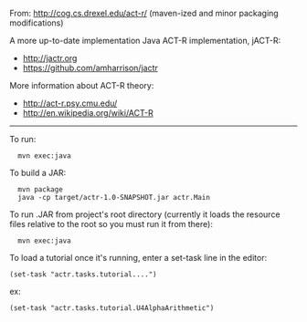 From: http://cog.cs.drexel.edu/act-r/ (maven-ized and minor packaging modifications)

A more up-to-date implementation Java ACT-R implementation, jACT-R:
 * http://jactr.org 
 * https://github.com/amharrison/jactr
 
More information about ACT-R theory:
 * http://act-r.psy.cmu.edu/
 * http://en.wikipedia.org/wiki/ACT-R

----

To run:
```
  mvn exec:java
```
  
To build a JAR:
```
  mvn package
  java -cp target/actr-1.0-SNAPSHOT.jar actr.Main
```

To run .JAR from project's root directory (currently it loads the resource files relative to the root so you must run it from there):
```
  mvn exec:java
```

To load a tutorial once it's running, enter a set-task line in the editor:

```
(set-task "actr.tasks.tutorial....")
```

ex:

```
(set-task "actr.tasks.tutorial.U4AlphaArithmetic")
```

